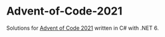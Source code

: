 # Advent-of-Code-2021

Solutions for [Advent of Code 2021](https://adventofcode.com/) written in C# with .NET 6.
